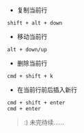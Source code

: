 
- 复制当前行

```
shift + alt + down
```

- 移动当前行

```
alt + down/up
```

- 删除当前行

```
cmd + shift + k
```

- 在当前行前后插入新行

```
cmd + shift + enter
cmd + enter
```

> :) 未完待续......
